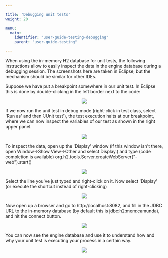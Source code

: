 ```yaml
---

title: 'Debugging unit tests'
weight: 20

menu:
  main:
    identifier: "user-guide-testing-debugging"
    parent: "user-guide-testing"

---
```


When using the in-memory H2 database for unit tests, the following instructions allow to easily inspect the data in the engine database during a debugging session. The screenshots here are taken in Eclipse, but the mechanism should be similar for other IDEs.

Suppose we have put a breakpoint somewhere in our unit test. In Eclipse this is done by double-clicking in the left border next to the code:

<center><img class="img-responsive" src="ref:asset:/guides/user-guide/assets/img/api-test-debug-breakpoint.png" /></center>

If we now run the unit test in debug mode (right-click in test class, select 'Run as' and then 'JUnit test'), the test execution halts at our breakpoint, where we can now inspect the variables of our test as shown in the right upper panel.

<center><img class="img-responsive" src="ref:asset:/guides/user-guide/assets/img/api-test-debug-view.png" /></center>

To inspect the data, open up the 'Display' window (if this window isn't there, open Window->Show View->Other and select Display.) and type (code completion is available) org.h2.tools.Server.createWebServer("-web").start()

<center><img class="img-responsive" src="ref:asset:/guides/user-guide/assets/img/api-test-debug-start-h2-server.png" /></center>

Select the line you've just typed and right-click on it. Now select 'Display' (or execute the shortcut instead of right-clicking)

<center><img class="img-responsive" src="ref:asset:/guides/user-guide/assets/img/api-test-debug-start-h2-server-2.png" /></center>

Now open up a browser and go to http://localhost:8082, and fill in the JDBC URL to the in-memory database (by default this is jdbc:h2:mem:camunda), and hit the connect button.

<center><img class="img-responsive" src="ref:asset:/guides/user-guide/assets/img/api-test-debug-h2-login.png" /></center>

You can now see the engine database and use it to understand how and why your unit test is executing your process in a certain way.

<center><img class="img-responsive" src="ref:asset:/guides/user-guide/assets/img/api-test-debug-h2-tables.png" /></center>